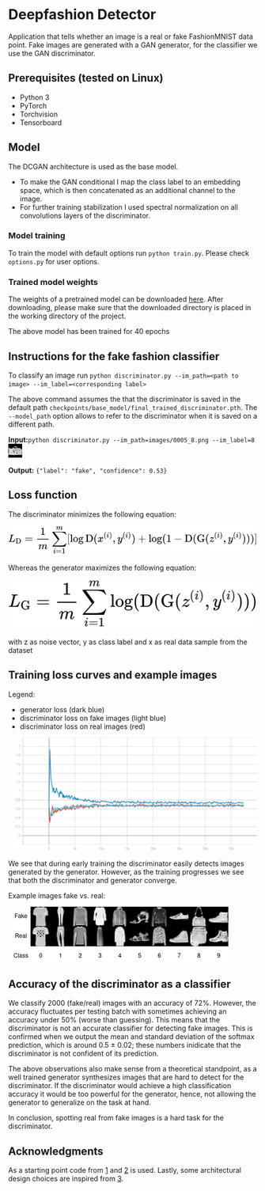 # Deepfashion Detector
Application that tells whether an image is a real or fake FashionMNIST data point. Fake images are generated with a GAN generator, for the classifier we use the GAN discriminator.

## Prerequisites (tested on Linux)
- Python 3
- PyTorch
- Torchvision
- Tensorboard

## Model
The DCGAN architecture is used as the base model.
  - To make the GAN conditional I map the class label to an embedding space, which is then concatenated as an additional channel to the image.
  - For further training stabilization I used spectral normalization on all convolutions layers of the discriminator.

### Model training
To train the model with default options run `python train.py`. Please check `options.py` for user options.

### Trained model weights

The weights of a pretrained model can be downloaded [here](https://drive.google.com/drive/folders/16Qi0mQDVYo2tEl5ihA4qp868G8K3DIyQ?usp=sharing). After downloading, please make sure that the downloaded directory is placed in the working directory of the project.

The above model has been trained for 40 epochs

## Instructions for the fake fashion classifier
To classify an image run `python discriminator.py --im_path=<path to image> --im_label=<corresponding label>`

The above command assumes the that the discriminator is saved in the default path `checkpoints/base_model/final_trained_discriminator.pth`. The `--model_path` option allows to refer to the discriminator when it is saved on a different path.

**Input:**`python discriminator.py --im_path=images/0005_8.png --im_label=8`
<img src="images/0005_8.png">

**Output:** `{"label": "fake", "confidence": 0.53}`

## Loss function
The discriminator minimizes the following equation:

<img src="images/d_loss.svg">

Whereas the generator maximizes the following equation:

<img src="images/g_loss.svg">

with z as noise vector, y as class label and x as real data sample from the dataset

## Training loss curves and example images
Legend: 
  - generator loss (dark blue)
  - discriminator loss on fake images (light blue)
  - discriminator loss on real images (red)
<img src="images/Losses_train_group.svg">

We see that during early training the discriminator easily detects images generated by the generator. However, as the training progresses we see that both the discriminator and generator converge.

Example images fake vs. real:

<img src="images/fake_vs_real.png">

## Accuracy of the discriminator as a classifier

We classify 2000 (fake/real) images with an accuracy of 72%. However, the accuracy fluctuates per testing batch with sometimes achieving an accuracy under 50% (worse than guessing). This means that the discriminator is not an accurate classifier for detecting fake images. This is confirmed when we output the mean and standard deviation of the softmax prediction, which is around 0.5 ± 0.02; these numbers inidicate that the discriminator is not confident of its prediction. 

The above observations also make sense from a theoretical standpoint, as a well trained generator synthesizes images that are hard to detect for the discriminator. If the discriminator would achieve a high classification accuracy it would be too powerful for the generator, hence, not allowing the generator to generalize on the task at hand.

In conclusion, spotting real from fake images is a hard task for the discriminator.

## Acknowledgments

As a starting point code from [1](https://github.com/TeeyoHuang/conditional-GAN/blob/master/conditional_DCGAN.py) and [2](https://pytorch.org/tutorials/beginner/dcgan_faces_tutorial.html#implementation) is used. Lastly, some architectural design choices are inspired from [3](https://machinelearningmastery.com/how-to-develop-a-conditional-generative-adversarial-network-from-scratch/).
